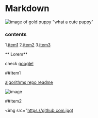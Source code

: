 # Markdown

![image of gold puppy](https://pixabay.com/photos/dog-cute-puppy-adorable-animals-2890078/.png) "what a cute puppy"


### contents
1.[item1](#item1)
2.[item2](item2)
3.[item3](item3)

** Lorem** 

check [google!](http://google.com)

##Item1 

[algorithms repo readme](https://github.com.TheAlgorithms.Python/blob/master/README.md)

![image](https://github.com.jpg)

##item2

<img src="https://github.com.jpg)
